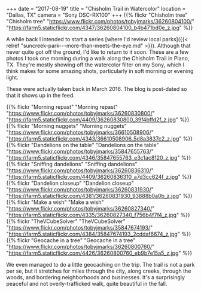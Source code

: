 +++
date = "2017-08-19"
title = "Chisholm Trail in Watercolor"
location = "Dallas, TX"
camera = "Sony DSC-RX100"
+++
{{% flickr "Chisholm tree"
           "Chisholm tree"
           "https://www.flickr.com/photos/tobyjmarks/36260804100/"
           "https://farm5.staticflickr.com/4347/36260804100_b4b471bd0e_z.jpg" %}}
           
<!--more-->

A while back I intended to start a series [where I'd review local parks]({{< relref "suncreek-park---more-than-meets-the-eye.md" >}}). Although that never quite got off the ground, I'd like to return to it soon. These are a few photos I took one morning during a walk along the Chisholm Trail in Plano, TX. They're mostly showing off the watercolor filter on my Sony, which I think makes for some amazing shots, particularly in soft morning or evening light. 

These were actually taken back in March 2016. The blog is post-dated so that it shows up in the feed.

{{% flickr "Morning repast"
           "Morning repast"
           "https://www.flickr.com/photos/tobyjmarks/36260830800/"
           "https://farm5.staticflickr.com/4409/36260830800_39f4bffd2f_z.jpg" %}}
{{% flickr "Morning nuggets"
           "Morning nuggets"
           "https://www.flickr.com/photos/tobyjmarks/36610508906/"
           "https://farm5.staticflickr.com/4343/36610508906_5d8a3837c2_z.jpg" %}}
{{% flickr "Dandelions on the table"
           "Dandelions on the table"
           "https://www.flickr.com/photos/tobyjmarks/35847655763/"
           "https://farm5.staticflickr.com/4346/35847655763_e3c1ac8120_z.jpg" %}}
{{% flickr "Sniffing dandelions"
           "Sniffing dandelions"
           "https://www.flickr.com/photos/tobyjmarks/36260836310/"
           "https://farm5.staticflickr.com/4409/36260836310_a7d3cc624f_z.jpg" %}}
{{% flickr "Dandelion closeup"
           "Dandelion closeup"
           "https://www.flickr.com/photos/tobyjmarks/36260831930/"
           "https://farm5.staticflickr.com/4381/36260831930_93888b0a0b_z.jpg" %}}
{{% flickr "Make a wish"
           "Make a wish"
           "https://www.flickr.com/photos/tobyjmarks/36260827340/"
           "https://farm5.staticflickr.com/4335/36260827340_f756b4f7f4_z.jpg" %}}
{{% flickr "TheVCubeSolver"
           "TheVCubeSolver"
           "https://www.flickr.com/photos/tobyjmarks/35847674193/"
           "https://farm5.staticflickr.com/4384/35847674193_2cddaf6674_z.jpg" %}}
{{% flickr "Geocache in a tree"
           "Geocache in a tree"
           "https://www.flickr.com/photos/tobyjmarks/36260800760/"
           "https://farm5.staticflickr.com/4426/36260800760_eb9b7e15a5_z.jpg" %}}
           
We even managed to do a little geocaching on the trip. The trail is not a park per se, but it stretches for miles through the city, along creeks, through the woods, and bordering neighborhoods and businesses. It's a surprisingly peaceful and not overly-trafficked walk, quite beautiful in the fall.


